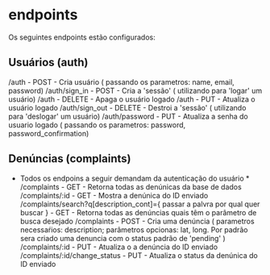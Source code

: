 # endpoints

Os seguintes endpoints estão configurados:

## Usuários (auth)

/auth - POST - Cria usuário ( passando os parametros: name, email, password)
/auth/sign_in - POST - Cria a 'sessão' ( utilizando para 'logar' um usuário)
/auth - DELETE - Apaga o usuário logado
/auth - PUT - Atualiza o usuário logado
/auth/sign_out - DELETE - Destroi a  'sessão' ( utilizando para 'deslogar' um usuário)
/auth/password - PUT - Atualiza a senha do usuario logado ( passando os parametros: password, password_confirmation)

## Denúncias (complaints)

* Todos os endpoins a seguir demandam da autenticação do usuário *
/complaints - GET - Retorna todas as denúnicas da base de dados 
/complaints/:id - GET - Mostra a denúnica do ID enviado
/complaints/search?q[description_cont]={ passar a palvra por qual quer buscar } - GET - Retorna todas as denúncias quais têm o parâmetro de busca desejado 
/complaints - POST - Cria uma denúncia ( parametros necessaŕios: description; parâmetros opcionas: lat, long. Por padrão sera criado uma denuncia com o status padrão de 'pending' )
/complaints/:id - PUT - Atualiza o a denúncia do ID enviado
/complaints/:id/change_status - PUT - Atualiza o status da denúnica do ID enviado


